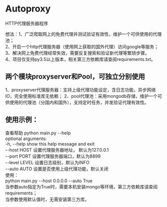# Autoproxy

HTTP代理服务器程序

想法：1、广泛爬取网上的免费代理并测试验证有效性，维护一个可供使用的代理池；  
      2、开启一个http代理服务器（使用网上获取的国外代理）访问google等服务；  
      3、解决网上免费代理经常失效，需要反复搜索和验证新代理等繁琐步骤。  
      4、项目仅支持py3.5以上版本，相关第三方依赖库请查阅requirements.txt。  

## 两个模块proxyserver和Pool，可独立分别使用  
1、proxyserver代理服务器：支持上级代理功能设定，含日志功能，异步网络IO，完全使用标准库无依赖；
2、pool代理池：采用mongodb存储，维护一个可供使用的代理池（分国内和国外），支持定时任务，并发验证代理有效性。

## 使用示例：
查看帮助
python main.py --help  
optional arguments:  
  -h, --help     show this help message and exit  
  --host HOST    设置代理服务器地址， 默认为127.0.0.1  
  --port PORT    设置代理服务器端口，默认为8899  
  --level LEVEL  设置日志级别，默认为INFO  
  --auto AUTO    设置是否使用上级代理功能，默认关闭  
使用：  
python main.py --host 0.0.0.0 --auto True  
当参数auto指定为True时，需要本机安装mongo等环境，第三方依赖库请查阅requirements；  
当参数使用默认值时，无需安装第三方库。  

